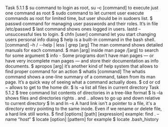 Task 5.1.1
$ su command to login as root, su –c [command] to execute just one command as root
$ sudo command to let current user execute commands as root for limited time, but user should be in sudoers list.
$ passwd command for managing user passwords and their roles. It’s in file /etc/passwd
$ last command shows ones logged in users. lastd – unsuccessful ties to login.
$ chfn [user] command let you start changing users personal info dialog
$ help is a built-in command in the bash shell. [command] –h / --help | less | grep [arg]
The man command shows detailed manuals for each command. 
$ man [arg] 
inside man page /[arg] to search for some argument
$ info - Some programs don’t have man pages — or have very incomplete man pages — and store their documentation as info documents.
$ apropos [arg] it’s another kind of help system that allows to find proper command for an action
$ whatis [command] The whatis command shows a one-line summary of a command, taken from its man page. It’s a quick way of seeing what a command actually does.
$ cd or cd ~ allows to get to the home dir. 
$ ls –a list all files in current directory
Task 5.1.2
$ tree command list contents of directories in a tree-like format
$ ls –la shows files and directories rights
. and .. allows to go up and down relative to current directory
$ ln and ln –s A hard link isn't a pointer to a file, it's a directory entry pointing to the same inode. Even if we rename or delete file, a hard link still works.
$ find [options] [path] [expression] example: find . –name “*host*”
$ locate [option] [pattern] for example $ locate .bash_history 

